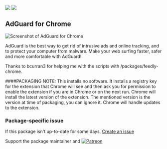 [![](https://img.shields.io/chocolatey/v/adguard-chrome?color=green&label=adguard-chrome)](https://chocolatey.org/packages/adguard-chrome) [![](https://img.shields.io/chocolatey/dt/adguard-chrome)](https://chocolatey.org/packages/adguard-chrome)

## AdGuard for Chrome

![Screenshot of AdGuard for Chrome](https://lh3.googleusercontent.com/XjPwnJbKGMdwK-1csA0PkYTS7PoXNOlfWUR9wWaagp7hesiiYlUGFu_kwSO_V64tVtaQoOWC=w640-h400-e365)	
	
AdGuard is the best way to get rid of intrusive ads and online tracking, and to protect your computer from malware. Make your web surfing faster, safer and more comfortable with AdGuard!

Thanks to bcurran3 for helping me with the scripts with /packages/feedly-chrome.

####PACKAGING NOTE: This installs no software. It installs a registry key for the extension that Chrome will see and then ask you for permission to enable the extension if you are in Chrome or on the next run. Chrome will install the latest version of the extension. The mentioned version is the version at time of packaging, you can ignore it. Chrome will handle updates to the extension.

### Package-specific issue
If this package isn't up-to-date for some days, [Create an issue](https://github.com/tunisiano187/Chocolatey-packages/issues/new/choose)

Support the package maintainer and [![Patreon](https://cdn.jsdelivr.net/gh/tunisiano187/Chocolatey-packages@d15c4e19c709e7148588d4523ffc6dd3cd3c7e5e/icons/patreon.png)](https://www.patreon.com/tunisiano)
